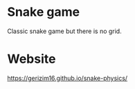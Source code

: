# Snake game
Classic snake game but there is no grid.

# Website
https://gerizim16.github.io/snake-physics/

